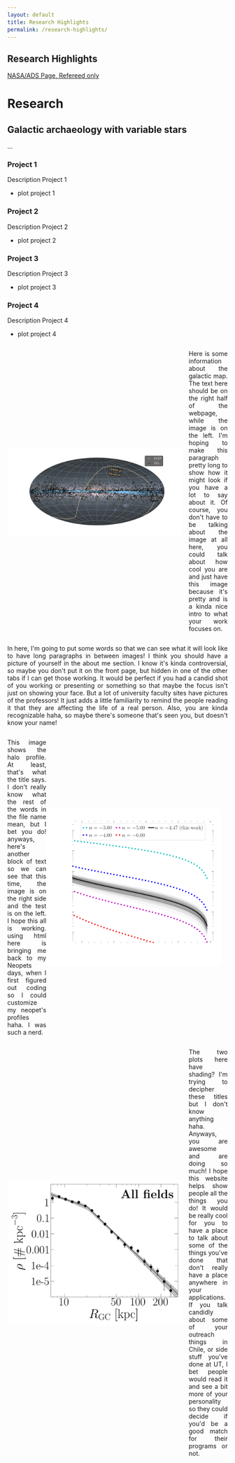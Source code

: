 ```yaml
---
layout: default
title: Research Highlights
permalink: /research-highlights/
---
```



## Research Highlights

[NASA/ADS Page, Refereed only](https://ui.adsabs.harvard.edu/public-libraries/Wfv16gZaRPuwbDI3G4b6wA)

<!-- ## Research Highlight Title 1
**Description:**
[Write a brief description of the research highlight, including the context and importance of the work.]

**Key Findings:**
- [Finding 1]
- [Finding 2]
- [Finding 3]

**Relevant Links/Publications:**
- [Link to publication or related resource]
- [Link to additional resource]

---

## Research Highlight Title 2
**Description:**
[Write a brief description of the research highlight, including the context and importance of the work.]

**Key Findings:**
- [Finding 1]
- [Finding 2]
- [Finding 3]

**Relevant Links/Publications:**
- [Link to publication or related resource]
- [Link to additional resource]

--- -->

# Research

## Galactic archaeology with variable stars
...

### Project 1
Description Project 1
- plot project 1

### Project 2 
Description Project 2
- plot project 2

### Project 3
Description Project 3
- plot project 3

### Project 4
Description Project 4
- plot project 4

<div style="display: flex; align-items: center; flex-wrap: wrap;">
    <!-- Image on the left of text -->
    <img src="Figures/galacticMap2_dark_bg_transp.png" alt="Galactic Map" style="width: 400px; max-width: 100%; margin-right: 15px;">
    <p style="text-align: justify; flex: 1;">
        Here is some information about the galactic map. The text here should be on the right half of the webpage, while the image is on the left. I'm hoping to make this paragraph pretty long to show how it might look if you have a lot to say about it. Of course, you don't have to be talking about the image at all here, you could talk about how cool you are and just have this image because it's pretty and is a kinda nice intro to what your work focuses on.
    </p>
</div>

<p style="text-align: justify;">
In here, I'm going to put some words so that we can see what it will look like to have long paragraphs in between images! I think you should have a picture of yourself in the about me section. I know it's kinda controversial, so maybe you don't put it on the front page, but hidden in one of the other tabs if I can get those working. It would be perfect if you had a candid shot of you working or presenting or something so that maybe the focus isn't just on showing your face. But a lot of university faculty sites have pictures of the professors! It just adds a little familiarity to remind the people reading it that they are affecting the life of a real person. Also, you are kinda recognizable haha, so maybe there's someone that's seen you, but doesn't know your name!
</p>

<div style="display: flex; align-items: center; flex-wrap: wrap;">
    <p style="text-align: justify; flex: 1;">
        This image shows the halo profile. At least, that's what the title says. I don't really know what the rest of the words in the file name mean, but I bet you do! anyways, here's another block of text so we can see that this time, the image is on the right side and the test is on the left. I hope this all is working. using html here is bringing me back to my Neopets days, when I first figured out coding so I could customize my neopet's profiles haha. I was such a nerd.
    </p>
    <!-- Image on the right of text -->
    <img src="Figures/haloprof_allsky_mod_All_AllRRL_Rel_sinCorr_Mask_dark.png" alt="Halo Profile" style="width: 400px; max-width: 100%; margin-right: 15px;">
</div>

<div style="display: flex; align-items: center; flex-wrap: wrap;">
    <!-- Image on the left of text -->
    <img src="Figures/two_plots_shades_95_all_noSex_Rgc_Mask_sinCorr.png" alt="Data Plots" style="width: 400px; max-width: 100%; margin-right: 15px;">
    <p style="text-align: justify; flex: 1;">
        The two plots here have shading? I'm trying to decipher these titles but I don't know anything haha. Anyways, you are awesome and are doing so much! I hope this website helps show people all the things you do! It would be really cool for you to have a place to talk about some of the things you've done that don't really have a place anywhere in your applications. If you talk candidly about some of your outreach things in Chile, or side stuff you've done at UT, I bet people would read it and see a bit more of your personality so they could decide if you'd be a good match for their programs or not. 
    </p>
</div>


